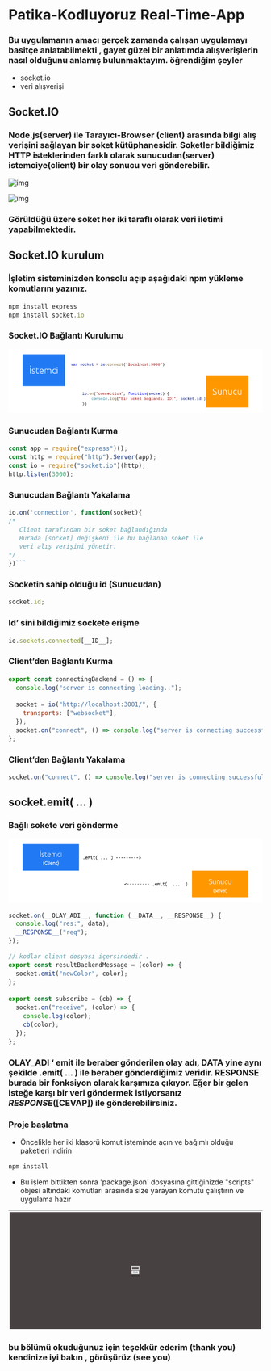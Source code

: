 # Patika-Kodluyoruz Real-Time-App

### Bu uygulamanın amacı gerçek zamanda çalışan uygulamayı basitçe anlatabilmekti , gayet güzel bir anlatımda alışverişlerin nasıl olduğunu anlamış bulunmaktayım. öğrendiğim şeyler

- socket.io
- veri alışverişi

## Socket.IO

### Node.js(server) ile Tarayıcı-Browser (client) arasında bilgi alış verişini sağlayan bir soket kütüphanesidir. Soketler bildiğimiz HTTP isteklerinden farklı olarak sunucudan(server) istemciye(client) bir olay sonucu veri gönderebilir.

![img]('client/img/socketio.png')

![img]('client/img/socket-iotwo.png)

### Görüldüğü üzere soket her iki taraflı olarak veri iletimi yapabilmektedir.

## Socket.IO kurulum

### İşletim sisteminizden konsolu açıp aşağıdaki npm yükleme komutlarını yazınız.

```js
npm install express
npm install socket.io
```

### Socket.IO Bağlantı Kurulumu

![img](/client/img/socket-iothree.png)

### Sunucudan Bağlantı Kurma

```js
const app = require("express")();
const http = require("http").Server(app);
const io = require("socket.io")(http);
http.listen(3000);
```

### Sunucudan Bağlantı Yakalama

````js
io.on('connection', function(socket){
/*
   Client tarafından bir soket bağlandığında
   Burada [socket] değişkeni ile bu bağlanan soket ile
   veri alış verişini yönetir.
*/
})```
````

### Socketin sahip olduğu id (Sunucudan)

```js
socket.id;
```

### Id’ sini bildiğimiz sockete erişme

```js
io.sockets.connected[__ID__];
```

### Client’den Bağlantı Kurma

```js
export const connectingBackend = () => {
  console.log("server is connecting loading..");

  socket = io("http://localhost:3001/", {
    transports: ["websocket"],
  });
  socket.on("connect", () => console.log("server is connecting successful"));
};
```

### Client’den Bağlantı Yakalama

```js
socket.on("connect", () => console.log("server is connecting successful"));
```

## socket.emit( … )

### Bağlı sokete veri gönderme

![img](client/img/data-trans.png)

```js
socket.on(__OLAY_ADI__, function (__DATA__, __RESPONSE__) {
  console.log("res:", data);
  __RESPONSE__("req");
});
```

```js
// kodlar client dosyası içersindedir .
export const resultBackendMessage = (color) => {
  socket.emit("newColor", color);
};

export const subscribe = (cb) => {
  socket.on("receive", (color) => {
    console.log(color);
    cb(color);
  });
};
```

### **OLAY_ADI** ‘ emit ile beraber gönderilen olay adı, **DATA** yine aynı şekilde .emit( … ) ile beraber gönderdiğimiz veridir. **RESPONSE** burada bir fonksiyon olarak karşımıza çıkıyor. Eğer bir gelen isteğe karşı bir veri göndermek istiyorsanız _RESPONSE_([CEVAP]) ile gönderebilirsiniz.

### Proje başlatma

- Öncelikle her iki klasorü komut isteminde açın ve bağımlı olduğu paketleri indirin

```js
npm install
```

- Bu işlem bittikten sonra 'package.json' dosyasına gittiğinizde "scripts" objesi altındaki komutları arasında size yarayan komutu çalıştırın ve uygulama hazır

![img](client/img/demo.png)

### bu bölümü okuduğunuz için teşekkür ederim (thank you) kendinize iyi bakın , görüşürüz (see you)

